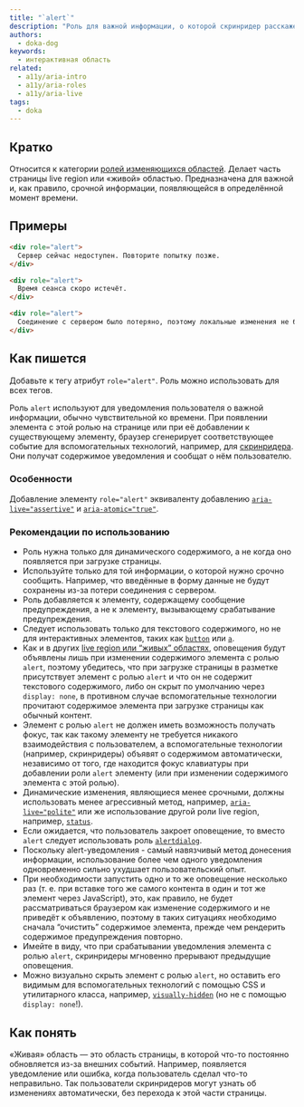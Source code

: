 ```yaml
---
title: "`alert`"
description: "Роль для важной информации, о которой скринридер расскажет пользователю сразу же."
authors:
  - doka-dog
keywords:
  - интерактивная область
related:
  - a11y/aria-intro
  - a11y/aria-roles
  - a11y/aria-live
tags:
  - doka
---
```


## Кратко

Относится к категории [ролей изменяющихся областей](/a11y/aria-roles/#roli-izmenyayushchihsya-oblastey). Делает часть страницы live region или «живой» областью. Предназначена для важной и, как правило, срочной информации, появляющейся в определённой момент времени.

## Примеры

```html
<div role="alert">
  Сервер сейчас недоступен. Повторите попытку позже.
</div>
```

```html
<div role="alert">
  Время сеанса скоро истечёт.
</div>
```

```html
<div role="alert">
  Соединение с сервером было потеряно, поэтому локальные изменения не будут сохранены.
</div>
```

## Как пишется

Добавьте к тегу атрибут `role="alert"`. Роль можно использовать для всех тегов.

Роль `alert` используют для уведомления пользователя о важной информации, обычно чувствительной ко времени. При появлении элемента с этой ролью на странице или при её добавлении к существующему элементу, браузер сгенерирует соответствующее событие для вспомогательных технологий, например, для [скринридера](/a11y/screenreaders/). Они получат содержимое уведомления и сообщат о нём пользователю.

### Особенности
Добавление элементу `role="alert"` эквиваленту добавлению [`aria-live="assertive"`](/a11y/aria-live/) и [`aria-atomic="true"`](/a11y/aria-atomic/).

### Рекомендации по использованию

- Роль нужна только для динамического содержимого, а не когда оно появляется при загрузке страницы.
- Используйте только для той информации, о которой нужно срочно сообщить. Например, что введённые в форму данные не будут сохранены из-за потери соединения с сервером.
- Роль добавляется к элементу, содержащему сообщение предупреждения, а не к элементу, вызывающему срабатывание предупреждения.
- Следует использовать только для текстового содержимого, но не для интерактивных элементов, таких как [`button`](/html/button/) или [`a`](/html/a/).
- Как и в других [live region или “живых” областях](/a11y/aria-roles/#roli-izmenyayushchihsya-oblastey), оповещения будут объявлены лишь при изменении содержимого элемента с ролью `alert`, поэтому убедитесь, что при загрузке страницы в разметке присутствует элемент с ролью `alert` и что он не содержит текстового содержимого, либо он скрыт по умолчанию через `display: none`, в противном случае вспомогательные технологии прочитают содержимое элемента при загрузке страницы как обычный контент.
- Элемент с ролью `alert` не должен иметь возможность получать фокус, так как такому элементу не требуется никакого взаимодействия с пользователем, а вспомогательные технологии (например, скринридеры) объявят о содержимом автоматически, независимо от того, где находится фокус клавиатуры при добавлении роли `alert`  элементу (или при изменении содержимого элемента с этой ролью).
- Динамические изменения, являющиеся менее срочными, должны использовать менее агрессивный метод, например, [`aria-live="polite"`](/a11y/aria-live/) или же использование другой роли live region, например, [`status`](/a11y/role-status/).
- Если ожидается, что пользователь закроет оповещение, то вместо `alert` следует использовать роль [`alertdialog`](/a11y/role-alertdialog/).
- Поскольку alert-уведомления - самый навязчивый метод донесения информации, использование более чем одного уведомления одновременно сильно ухудшает пользовательский опыт.
- При необходимости запустить одно и то же оповещение несколько раз (т. е. при вставке того же самого контента в один и тот же элемент через JavaScript), это, как правило, не будет рассматриваться браузером как изменение содержимого и не приведёт к объявлению, поэтому в таких ситуациях необходимо сначала “очистить” содержимое элемента, прежде чем рендерить содержимое предупреждения повторно.
- Имейте в виду, что при срабатывании уведомления элемента с ролью `alert`, скринридеры мгновенно прерывают предыдущие оповещения.
- Можно визуально скрыть элемент с ролью `alert`, но оставить его видимым для вспомогательных технологий с помощью CSS и утилитарного класса, например, [`visually-hidden`](/a11y/content-hidden/#klassy-.visually-hidden-.sr-only-.off-screen) (но не с помощью `display: none`!).

## Как понять

«Живая» область — это область страницы, в которой что-то постоянно обновляется из-за внешних событий. Например, появляется уведомление или ошибка, когда пользователь сделал что-то неправильно. Так пользователи скринридеров могут узнать об изменениях автоматически, без перехода к этой части страницы.
